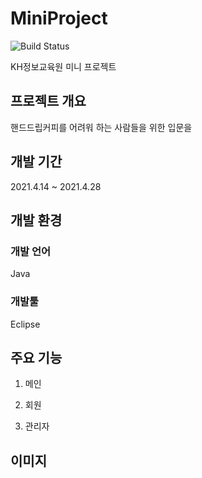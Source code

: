 # MiniProject

![Build Status](https://img.shields.io/github/last-commit/kianpas/MiniProject)

KH정보교육원 미니 프로젝트

## 프로젝트 개요
핸드드립커피를 어려워 하는 사람들을 위한  입문을 

## 개발 기간
2021.4.14 ~ 2021.4.28

## 개발 환경
### 개발 언어
Java

### 개발툴
Eclipse

## 주요 기능
 1. 메인

 2. 회원

 4. 관리자

    

## 이미지

